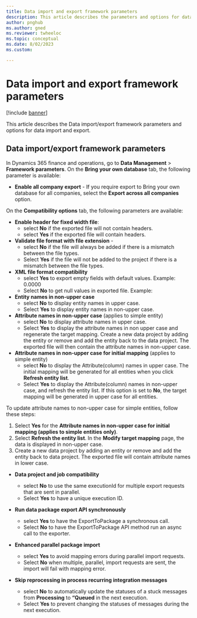 ```yaml
---
title: Data import and export framework parameters
description: This article describes the parameters and options for data import and export.
author: pnghub
ms.author: gned
ms.reviewer: twheeloc
ms.topic: conceptual
ms.date: 8/02/2023
ms.custom:

---
```


# Data import and export framework parameters

[!include [banner](../includes/banner.md)]

This article describes the Data import/export framework parameters and options for data import and export.


##  Data import/export framework parameters

In Dynamics 365 finance and operations, go to **Data Management** > **Framework parameters**. 
On the **Bring your own database** tab, the following parameter is available:
-   **Enable all company export** - If you require export to Bring your own database for all companies, select the **Export across all companies** option.

 On the **Compatibility options** tab, the following parameters are available:
-   **Enable header for fixed width file**:
    -   select **No** if the exported file will not contain headers.
    -   select **Yes** if the exported file will contain headers.  
-   **Validate file format with file extension** -
    -   select **No** if the file will always be added if there is a mismatch between the file types.
    -   Select **Yes** if the file will not be added to the project if there is a mismatch between the file types.  
-   **XML file format compatibility**
    -   select **Yes** to export empty fields with default values. Example: <AmountCur>0.0000</AmountCur> 
    -   Select **No** to get null values in exported file. Example: <AmountCur/> 
-   **Entity names in non-upper case**
    -   select **No** to display entity names in upper case.
    -   Select **Yes** to display entity names in non-upper case. 
-   **Attribute names in non-upper case** (applies to simple entity)
      -   select **No** to display attribute names in upper case.
      -   Select **Yes** to display the attribute names in non upper case and regenerate the target mapping. Create a new data project by adding the entity or remove and add the entity back to the data project. The exported file will then contain the attribute names in non-upper case. 
-   **Attribute names in non-upper case for initial mapping** (applies to simple entity)
      -   select **No** to display the Attribute(column) names in upper case. The initial mapping will be generated for all entities when you click **Refresh entity list**.
      -   Select **Yes** to display the Attribute(column) names in non-upper case, and refresh the entity list. If this option is set to **No**, the target mapping will be generated in upper case for all entities.


To update attribute names to non-upper case for simple entities, follow these steps: 
1. Select **Yes** for the **Attribute names in non-upper case for initial mapping (applies to simple entities only)**.
2. Select **Refresh the entity list**. In the **Modify target mapping** page, the data is displayed in non-upper case.
3. Create a new data project by adding an entity or remove and add the entity back to data project. The exported file will contain attribute names in lower case. 

-   **Data project and job compatibility**
    -   select **No** to use the same executionId for multiple export requests that are sent in parallel.
    -   Select **Yes** to have a unique execution ID. 

-   **Run data package export API synchronously** 
    -   select **Yes** to have the ExportToPackage a synchronous call.
    -   Select **No** to have the ExportToPackage API method run an async call to the exporter. 

-   **Enhanced parallel package import**
    -   select **Yes** to avoid mapping errors during parallel import requests.
    -   Select **No** when multiple, parallel, import requests are sent, the import will fail with mapping error. 

-   **Skip reprocessing in process recurring integration messages**
    -   select **No** to automatically update the statuses of a stuck messages from **Processing** to **“Queued** in the next execution.
    -   Select **Yes** to prevent changing the statuses of messages during the next execution.   


 

 

